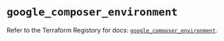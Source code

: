 # `google_composer_environment`

Refer to the Terraform Registory for docs: [`google_composer_environment`](https://registry.terraform.io/providers/hashicorp/google/5.4.0/docs/resources/composer_environment).
